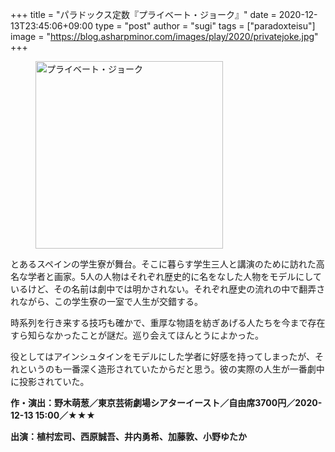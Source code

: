 +++
title = "パラドックス定数『プライベート・ジョーク』"
date = 2020-12-13T23:45:06+09:00
type = "post"
author = "sugi"
tags = ["paradoxteisu"]
image = "https://blog.asharpminor.com/images/play/2020/privatejoke.jpg"
+++
<figure class="alignleft"><img src="/images/play/2020/privatejoke.jpg" alt="プライベート・ジョーク" style="width: 300px !important;"></figure>

とあるスペインの学生寮が舞台。そこに暮らす学生三人と講演のために訪れた高名な学者と画家。5人の人物はそれぞれ歴史的に名をなした人物をモデルにしているけど、その名前は劇中では明かされない。それぞれ歴史の流れの中で翻弄されながら、この学生寮の一室で人生が交錯する。

時系列を行き来する技巧も確かで、重厚な物語を紡ぎあげる人たちを今まで存在すら知らなかったことが謎だ。巡り会えてほんとうによかった。

役としてはアインシュタインをモデルにした学者に好感を持ってしまったが、それというのも一番深く造形されていたからだと思う。彼の実際の人生が一番劇中に投影されていた。

**作・演出：野木萌葱／東京芸術劇場シアターイースト／自由席3700円／2020-12-13 15:00／★★★**

**出演：植村宏司、西原誠吾、井内勇希、加藤敦、小野ゆたか**
